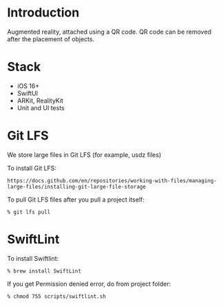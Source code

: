 # Introduction

Augmented reality, attached using a QR code. QR code can be removed after the placement of objects.

# Stack

- iOS 16+
- SwiftUI
- ARKit, RealityKit
- Unit and UI tests

# Git LFS

We store large files in Git LFS (for example, usdz files)

To install Git LFS: 

    https://docs.github.com/en/repositories/working-with-files/managing-large-files/installing-git-large-file-storage

To pull Git LFS files after you pull a project itself:

    % git lfs pull

# SwiftLint

To install Swiftlint: 

    % brew install SwiftLint

If you get Permission denied error, do from project folder:

    % chmod 755 scripts/swiftlint.sh
